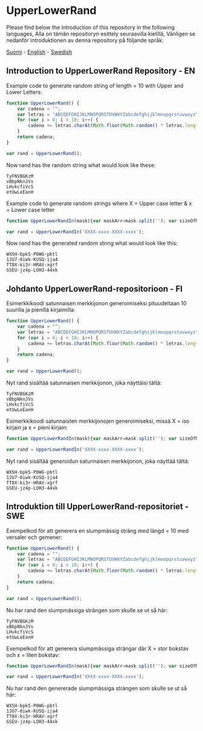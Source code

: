 # UpperLowerRand

Please find below the introduction of this repository in the following languages,
Alla on tämän repositoryn esittely seuraavilla kielillä,
Vänligen se nedanför introduktionen av denna repository på följande språk:

[Suomi](#) - [English](#) - [Swedish](#)


## Introduction to UpperLowerRand Repository - EN
Example code to generate random string of length = 10 with Upper and Lower Letters:
```js
function UpperLowerRand() {
    var cadena = "";
    var letras = "ABCDEFGHIJKLMNOPQRSTUVWXYZabcdefghijklmnopqrstuvwxyz";
    for (var i = 0; i < 10; i++) {
        cadena += letras.charAt(Math.floor(Math.random() * letras.length));
    }
    return cadena;
}

var rand = UpperLowerRand();
```

Now rand has the random string what would look like these:
```
TyFNVBGKzM
vBbpNknJVs
LHvkcfiVcS
etUwLeEanH
```

Example code to generate random strings where X = Upper case letter & x = Lower case letter
```js
function UpperLowerRandIn(mask){var maskArr=mask.split(''); var sizeOfMask=maskArr.length; for (var i=0; i < sizeOfMask; i++){if (maskArr[i]==='X'){maskArr[i]=rSU(1);}else if (maskArr[i]==='x'){maskArr[i]=rSL(1);}}return maskArr.join('');}function rSU(length=10, keywords='0123456789ABCDEFGHIJKLMNOPQRSTUVWXYZ'){var output=''; for (var i=0; i < length; i++){var randIndex=Math.floor(Math.random() * keywords.length); output +=keywords.charAt(randIndex);}return output;}function rSL(length=10, keywords='0123456789abcdefghijklmnopqrstuvwxyz'){var output=''; for (var i=0; i < length; i++){var randIndex=Math.floor(Math.random() * keywords.length); output +=keywords.charAt(randIndex);}return output;}

var rand = UpperLowerRandIn('XXXX-xxxx-XXXX-xxxx');
```

Now rand has the generated random string what would look like this:
```
WX5H-bpk5-P0WG-pbtl
1JU7-0iwk-KUSQ-ija4
TT8X-ki3r-HRAV-xgrf
GSEU-jz4p-LOH3-44xk
```

## Johdanto UpperLowerRand-repositorioon - FI
Esimerkkikoodi satunnaisen merkkijonon generoimiseksi pituudeltaan 10 suurilla ja pienillä kirjaimilla:
```js
function UpperLowerRand() {
    var cadena = "";
    var letras = "ABCDEFGHIJKLMNOPQRSTUVWXYZabcdefghijklmnopqrstuvwxyz";
    for (var i = 0; i < 10; i++) {
        cadena += letras.charAt(Math.floor(Math.random() * letras.length));
    }
    return cadena;
}

var rand = UpperLowerRand();
```

Nyt rand sisältää satunnaisen merkkijonon, joka näyttäisi tältä:
```
TyFNVBGKzM
vBbpNknJVs
LHvkcfiVcS
etUwLeEanH
```

Esimerkkikoodi satunnaisten merkkijonojen generoimiseksi, missä X = iso kirjain ja x = pieni kirjain:
```js
function UpperLowerRandIn(mask){var maskArr=mask.split(''); var sizeOfMask=maskArr.length; for (var i=0; i < sizeOfMask; i++){if (maskArr[i]==='X'){maskArr[i]=rSU(1);}else if (maskArr[i]==='x'){maskArr[i]=rSL(1);}}return maskArr.join('');}function rSU(length=10, keywords='0123456789ABCDEFGHIJKLMNOPQRSTUVWXYZ'){var output=''; for (var i=0; i < length; i++){var randIndex=Math.floor(Math.random() * keywords.length); output +=keywords.charAt(randIndex);}return output;}function rSL(length=10, keywords='0123456789abcdefghijklmnopqrstuvwxyz'){var output=''; for (var i=0; i < length; i++){var randIndex=Math.floor(Math.random() * keywords.length); output +=keywords.charAt(randIndex);}return output;}

var rand = UpperLowerRandIn('XXXX-xxxx-XXXX-xxxx');
```

Nyt rand sisältää generoidun satunnaisen merkkijonon, joka näyttää tältä:
```
WX5H-bpk5-P0WG-pbtl
1JU7-0iwk-KUSQ-ija4
TT8X-ki3r-HRAV-xgrf
GSEU-jz4p-LOH3-44xk
```


## Introduktion till UpperLowerRand-repositoriet - SWE
Exempelkod för att generera en slumpmässig sträng med längd = 10 med versaler och gemener:
```js
function UpperLowerRand() {
    var cadena = "";
    var letras = "ABCDEFGHIJKLMNOPQRSTUVWXYZabcdefghijklmnopqrstuvwxyz";
    for (var i = 0; i < 10; i++) {
        cadena += letras.charAt(Math.floor(Math.random() * letras.length));
    }
    return cadena;
}

var rand = UpperLowerRand();
```

Nu har rand den slumpmässiga strängen som skulle se ut så här:
```
TyFNVBGKzM
vBbpNknJVs
LHvkcfiVcS
etUwLeEanH
```

Exempelkod för att generera slumpmässiga strängar där X = stor bokstav och x = liten bokstav:
```js
function UpperLowerRandIn(mask){var maskArr=mask.split(''); var sizeOfMask=maskArr.length; for (var i=0; i < sizeOfMask; i++){if (maskArr[i]==='X'){maskArr[i]=rSU(1);}else if (maskArr[i]==='x'){maskArr[i]=rSL(1);}}return maskArr.join('');}function rSU(length=10, keywords='0123456789ABCDEFGHIJKLMNOPQRSTUVWXYZ'){var output=''; for (var i=0; i < length; i++){var randIndex=Math.floor(Math.random() * keywords.length); output +=keywords.charAt(randIndex);}return output;}function rSL(length=10, keywords='0123456789abcdefghijklmnopqrstuvwxyz'){var output=''; for (var i=0; i < length; i++){var randIndex=Math.floor(Math.random() * keywords.length); output +=keywords.charAt(randIndex);}return output;}

var rand = UpperLowerRandIn('XXXX-xxxx-XXXX-xxxx');
```

Nu har rand den genererade slumpmässiga strängen som skulle se ut så här:
```
WX5H-bpk5-P0WG-pbtl
1JU7-0iwk-KUSQ-ija4
TT8X-ki3r-HRAV-xgrf
GSEU-jz4p-LOH3-44xk
```
